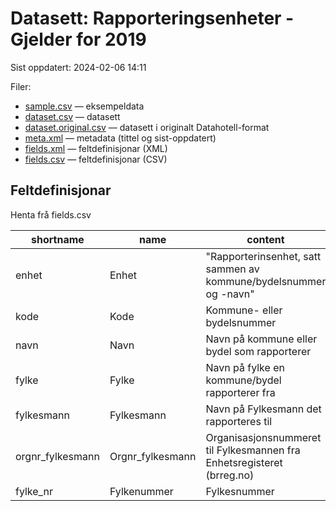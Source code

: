 # Datasett:     Rapporteringsenheter - Gjelder for 2019
 Sist oppdatert: 2024-02-06 14:11

 Filer:
 - [sample.csv](sample.csv) — eksempeldata
 - [dataset.csv](dataset.csv) — datasett
 - [dataset.original.csv](dataset.original.csv) — datasett i originalt Datahotell-format
 - [meta.xml](meta.xml) — metadata (tittel og sist-oppdatert)
 - [fields.xml](fields.xml) — feltdefinisjonar (XML)
 - [fields.csv](fields.csv) — feltdefinisjonar (CSV)


## Feltdefinisjonar
Henta frå fields.csv

| shortname | name | content |
| --- | --- | --- |
| enhet | Enhet | "Rapporterinsenhet, satt sammen av kommune/bydelsnummer og -navn" |
| kode | Kode | Kommune- eller bydelsnummer |
| navn | Navn | Navn på kommune eller bydel som rapporterer |
| fylke | Fylke | Navn på fylke en kommune/bydel rapporterer fra |
| fylkesmann | Fylkesmann | Navn på Fylkesmann det rapporteres til |
| orgnr_fylkesmann | Orgnr_fylkesmann | Organisasjonsnummeret til Fylkesmannen fra Enhetsregisteret (brreg.no) |
| fylke_nr | Fylkenummer | Fylkesnummer |
